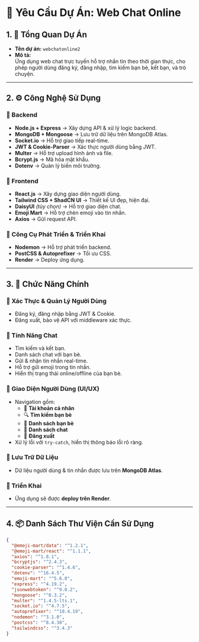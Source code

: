 # 📝 Yêu Cầu Dự Án: **Web Chat Online**

## 1. 📌 Tổng Quan Dự Án
- **Tên dự án:** `webchatonline2`
- **Mô tả:**  
  Ứng dụng web chat trực tuyến hỗ trợ nhắn tin theo thời gian thực, cho phép người dùng đăng ký, đăng nhập, tìm kiếm bạn bè, kết bạn, và trò chuyện.

---

## 2. ⚙️ Công Nghệ Sử Dụng

### **🔹 Backend**
- **Node.js + Express** → Xây dựng API & xử lý logic backend.
- **MongoDB + Mongoose** → Lưu trữ dữ liệu trên MongoDB Atlas.
- **Socket.io** → Hỗ trợ giao tiếp real-time.
- **JWT & Cookie-Parser** → Xác thực người dùng bằng JWT.
- **Multer** → Hỗ trợ upload hình ảnh và file.
- **Bcrypt.js** → Mã hóa mật khẩu.
- **Dotenv** → Quản lý biến môi trường.

### **🔹 Frontend**
- **React.js** → Xây dựng giao diện người dùng.
- **Tailwind CSS + ShadCN UI** → Thiết kế UI đẹp, hiện đại.
- **DaisyUI** *(tùy chọn)* → Hỗ trợ giao diện chat.
- **Emoji Mart** → Hỗ trợ chèn emoji vào tin nhắn.
- **Axios** → Gửi request API.

### **🔹 Công Cụ Phát Triển & Triển Khai**
- **Nodemon** → Hỗ trợ phát triển backend.
- **PostCSS & Autoprefixer** → Tối ưu CSS.
- **Render** → Deploy ứng dụng.

---

## 3. 🚀 Chức Năng Chính

### **🔹 Xác Thực & Quản Lý Người Dùng**
- Đăng ký, đăng nhập bằng JWT & Cookie.
- Đăng xuất, bảo vệ API với middleware xác thực.

### **🔹 Tính Năng Chat**
- Tìm kiếm và kết bạn.
- Danh sách chat với bạn bè.
- Gửi & nhận tin nhắn real-time.
- Hỗ trợ gửi emoji trong tin nhắn.
- Hiển thị trạng thái online/offline của bạn bè.

### **🔹 Giao Diện Người Dùng (UI/UX)**
- Navigation gồm:
  - 📌 **Tài khoản cá nhân**
  - 🔍 **Tìm kiếm bạn bè**
  - 👥 **Danh sách bạn bè**
  - 💬 **Danh sách chat**
  - 🚪 **Đăng xuất**
- Xử lý lỗi với `try-catch`, hiển thị thông báo lỗi rõ ràng.

### **🔹 Lưu Trữ Dữ Liệu**
- Dữ liệu người dùng & tin nhắn được lưu trên **MongoDB Atlas**.

### **🔹 Triển Khai**
- Ứng dụng sẽ được **deploy trên Render**.

---

## 4. 📦 Danh Sách Thư Viện Cần Sử Dụng

```json
{
  "@emoji-mart/data": "^1.2.1",
  "@emoji-mart/react": "^1.1.1",
  "axios": "^1.8.1",
  "bcryptjs": "^2.4.3",
  "cookie-parser": "^1.4.6",
  "dotenv": "^16.4.5",
  "emoji-mart": "^5.6.0",
  "express": "^4.19.2",
  "jsonwebtoken": "^9.0.2",
  "mongoose": "^8.3.2",
  "multer": "^1.4.5-lts.1",
  "socket.io": "^4.7.5",
  "autoprefixer": "^10.4.19",
  "nodemon": "^3.1.0",
  "postcss": "^8.4.38",
  "tailwindcss": "^3.4.3"
}
